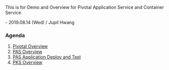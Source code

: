 This is for Demo and Overview for Pivotal Application Service and Container Service

\- 2019.08.14 (Wed) / Jupil Hwang

### Agenda
1. [Pivotal Overview](docs/1.pivotal_overview.md)
2. [PAS Overview](docs/2.pas_overview.md)
3. [PAS Application Deploy and Test](docs/3.pas_workshop.md)
4. [PKS Overview](docs/4.pks_overview.md)
